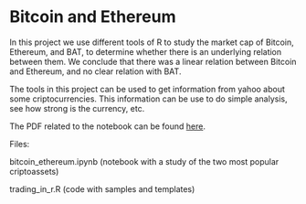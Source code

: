 # Bitcoin and Ethereum

In this project we use different tools of R to study the market cap of Bitcoin, Ethereum, and BAT, to determine whether there is an underlying relation between them. We conclude that there was a linear relation between Bitcoin and Ethereum, and no clear relation with BAT.

The tools in this project can be used to get information from yahoo about 
some criptocurrencies. This information can be use to do simple analysis, see how 
strong is the currency, etc.

The PDF related to the notebook can be found <a href="https://www.miguelmath.com/articles/BTC-ETH-BAT.pdf">here</a>.

Files:

bitcoin_ethereum.ipynb (notebook with a study of the two most popular criptoassets)


trading_in_r.R (code with samples and templates)




